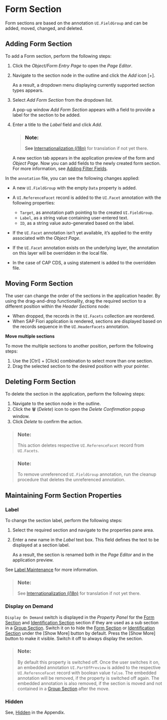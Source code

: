 <!-- loio4102b3d63d9047c881108e6f0caae15e -->

<link rel="stylesheet" type="text/css" href="../css/sap-icons.css"/>

# Form Section

Form sections are based on the annotation `UI.FieldGroup` and can be added, moved, changed, and deleted.



<a name="loio4102b3d63d9047c881108e6f0caae15e__section_d3x_4sx_xrb"/>

## Adding Form Section

To add a Form section, perform the following steps:

1.  Click the *Object/Form Entry Page* to open the *Page Editor*.
2.  Navigate to the section node in the outline and click the *Add* icon [\+\].

    As a result, a dropdown menu displaying currently supported section types appears.

3.  Select *Add Form Section* from the dropdown list.

    A pop-up window *Add Form Section* appears with a field to provide a label for the section to be added.

4.  Enter a title to the *Label* field and click *Add*.

    > ### Note:  
    > See [Internationalization \(i18n\)](internationalization-i18n-eb427f2.md) for translation if not yet there.

    A new section tab appears in the application preview of the form and *Object Page*. Now you can add fields to the newly created form section. For more information, see [Adding Filter Fields](filter-fields-0b84286.md#loio0b8428645243486680ffa22c0b541039__addingfilterfields).


In the `annotation` file, you can see the following changes applied:

-   A new `UI.FieldGroup` with the empty `Data` property is added.
-   A `UI.ReferenceFacet` record is added to the `UI.Facet` annotation with the following properties:
    -   `Target`, as annotation path pointing to the created `UI.FieldGroup`.
    -   `Label`, as a string value containing user-entered text.
    -   `ID`, as a string value auto-generated based on the label.

-   If the `UI.Facet` annotation isn’t yet available, it’s applied to the entity associated with the *Object Page*.
-   If the `UI.Facet` annotation exists on the underlying layer, the annotation on this layer will be overridden in the local file.
-   In the case of CAP CDS, a using statement is added to the overridden file.



<a name="loio4102b3d63d9047c881108e6f0caae15e__section_udp_pxx_xrb"/>

## Moving Form Section

The user can change the order of the sections in the application header. By using the drag-and-drop functionality, drag the required section to a different position within the *Header Sections* node:

-   When dropped, the records in the `UI.Facets` collection are reordered.
-   When SAP Fiori application is rendered, sections are displayed based on the records sequence in the `UI.HeaderFacets` annotation.

**Move multiple sections**

To move the multiple sections to another position, perform the following steps:

1.  Use the [Ctrl\] + [Click\]  combination to select more than one section.
2.  Drag the selected section to the desired position with your pointer.



<a name="loio4102b3d63d9047c881108e6f0caae15e__section_cwh_qxx_xrb"/>

## Deleting Form Section

To delete the section in the application, perform the following steps:

1.  Navigate to the section node in the outline.
2.  Click the :wastebasket: \(*Delete*\) icon to open the *Delete Confirmation* popup window.
3.  Click *Delete* to confirm the action.

> ### Note:  
> This action deletes respective `UI.ReferenceFacet` record from `UI.Facets`.

> ### Note:  
> To remove unreferenced `UI.FieldGroup` annotation, run the cleanup procedure that deletes the unreferenced annotation.



<a name="loio4102b3d63d9047c881108e6f0caae15e__changeformsectionlabel"/>

## Maintaining Form Section Properties



### Label

To change the section label, perform the following steps:

1.  Select the required section and navigate to the properties pane area.
2.  Enter a new name in the *Label* text box. This field defines the text to be displayed at a section label.

    As a result, the section is renamed both in the *Page Editor* and in the application preview.


See [Label Maintenance](appendix-457f2e9.md#loiod44832d99bdf4f73ba14cdbb16dc9301) for more information.

> ### Note:  
> See [Internationalization \(i18n\)](internationalization-i18n-eb427f2.md) for translation if not yet there.



### Display on Demand

`Display On Demand` switch is displayed in the *Property Panel* for the [Form Section](form-section-4102b3d.md) and [Identification Section](identification-section-b83f501.md) section if they are used as a sub section in a [Group Section](group-section-1894c47.md). Switch it on to hide the [Form Section](form-section-4102b3d.md) or [Identification Section](identification-section-b83f501.md) under the [Show More\] button by default. Press the [Show More\] button to make it visible. Switch it off to always display the section.

> ### Note:  
> By default this property is switched off. Once the user switches it on, an embedded annotation `UI.PartOfPreview` is added to the respective `UI.ReferenceFacet` record with boolean value `false`. The embedded annotation will be removed, if the property is switched off again. The embedded annotation is also removed, if the section is moved and not contained in a [Group Section](group-section-1894c47.md) after the move.



### Hidden

See, [Hidden](appendix-457f2e9.md#loiof7ad71792a0044d6b6172f078827bdc0) in the Appendix.

